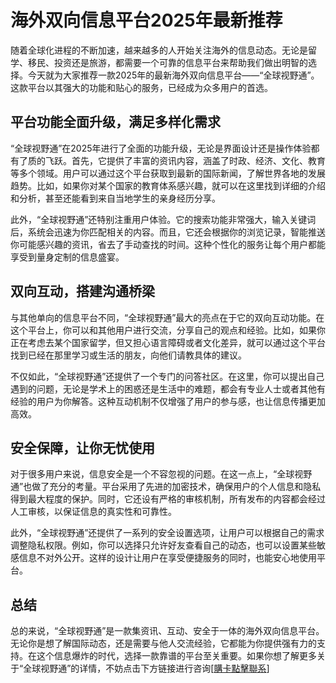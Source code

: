 # 海外双向信息平台2025年最新推荐

随着全球化进程的不断加速，越来越多的人开始关注海外的信息动态。无论是留学、移民、投资还是旅游，都需要一个可靠的信息平台来帮助我们做出明智的选择。今天就为大家推荐一款2025年的最新海外双向信息平台——“全球视野通”。这款平台以其强大的功能和贴心的服务，已经成为众多用户的首选。

## 平台功能全面升级，满足多样化需求

“全球视野通”在2025年进行了全面的功能升级，无论是界面设计还是操作体验都有了质的飞跃。首先，它提供了丰富的资讯内容，涵盖了时政、经济、文化、教育等多个领域。用户可以通过这个平台获取到最新的国际新闻，了解世界各地的发展趋势。比如，如果你对某个国家的教育体系感兴趣，就可以在这里找到详细的介绍和分析，甚至还能看到来自当地学生的亲身经历分享。

此外，“全球视野通”还特别注重用户体验。它的搜索功能非常强大，输入关键词后，系统会迅速为你匹配相关的内容。而且，它还会根据你的浏览记录，智能推送你可能感兴趣的资讯，省去了手动查找的时间。这种个性化的服务让每个用户都能享受到量身定制的信息盛宴。

## 双向互动，搭建沟通桥梁

与其他单向的信息平台不同，“全球视野通”最大的亮点在于它的双向互动功能。在这个平台上，你可以和其他用户进行交流，分享自己的观点和经验。比如，如果你正在考虑去某个国家留学，但又担心语言障碍或者文化差异，就可以通过这个平台找到已经在那里学习或生活的朋友，向他们请教具体的建议。

不仅如此，“全球视野通”还提供了一个专门的问答社区。在这里，你可以提出自己遇到的问题，无论是学术上的困惑还是生活中的难题，都会有专业人士或者其他有经验的用户为你解答。这种互动机制不仅增强了用户的参与感，也让信息传播更加高效。

## 安全保障，让你无忧使用

对于很多用户来说，信息安全是一个不容忽视的问题。在这一点上，“全球视野通”也做了充分的考量。平台采用了先进的加密技术，确保用户的个人信息和隐私得到最大程度的保护。同时，它还设有严格的审核机制，所有发布的内容都会经过人工审核，以保证信息的真实性和可靠性。

此外，“全球视野通”还提供了一系列的安全设置选项，让用户可以根据自己的需求调整隐私权限。例如，你可以选择只允许好友查看自己的动态，也可以设置某些敏感信息不对外公开。这样的设计让用户在享受便捷服务的同时，也能安心地使用平台。

## 总结

总的来说，“全球视野通”是一款集资讯、互动、安全于一体的海外双向信息平台。无论你是想了解国际动态，还是需要与他人交流经验，它都能为你提供强有力的支持。在这个信息爆炸的时代，选择一款靠谱的平台至关重要。如果你想了解更多关于“全球视野通”的详情，不妨点击下方链接进行咨询[[購卡點擊聯系](https://t.me/s/SXDXQF)]